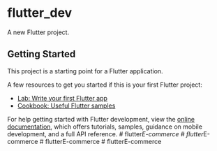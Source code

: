 # flutter_dev

A new Flutter project.

## Getting Started

This project is a starting point for a Flutter application.

A few resources to get you started if this is your first Flutter project:

- [Lab: Write your first Flutter app](https://docs.flutter.dev/get-started/codelab)
- [Cookbook: Useful Flutter samples](https://docs.flutter.dev/cookbook)

For help getting started with Flutter development, view the
[online documentation](https://docs.flutter.dev/), which offers tutorials,
samples, guidance on mobile development, and a full API reference.
#   f l u t t e r _ E - c o m m e r c e  
 #   f l u t t e r _ E - c o m m e r c e  
 #   f l u t t e r E - c o m m e r c e  
 #   f l u t t e r E - c o m m e r c e  
 